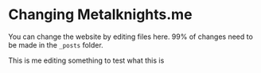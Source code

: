# Changing Metalknights.me

You can change the website by editing files here. 99% of changes need to be made in the `_posts` folder.

This is me editing something to test what this is
